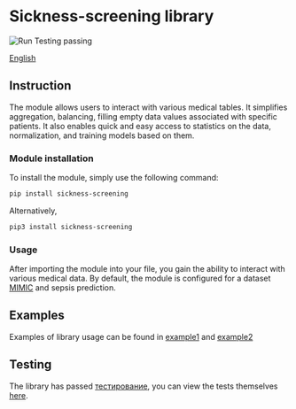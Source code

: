 # Sickness-screening library
<div>
  <a href="https://github.com/CTLab-ITMO/sickness-screening/actions" style="text-decoration:none;">
    <img src="https://img.shields.io/badge/Run%20Testing-passing-brightgreen" alt="Run Testing passing">
  </a>
</div>

[English](sepsis-predictions/README.md)

## Instruction

The module allows users to interact with various medical tables. 
It simplifies aggregation, balancing, filling empty data values associated with specific patients. 
It also enables quick and easy access to statistics on the data, normalization, and training models based on them.

### Module installation

To install the module, simply use the following command:

```bash
pip install sickness-screening
```
Alternatively,
```bash
pip3 install sickness-screening
```
### Usage
After importing the module into your file, you gain the ability to interact with various medical data.
By default, the module is configured for a dataset [MIMIC](https://mimic.mit.edu/gettingstarted/cloud/) and sepsis prediction.

## Examples
Examples of library usage can be found in [example1](./exampleSepsis.ipynb) and [example2](./exampleSepsis_transformer.ipynb)
## Testing
The library has passed [тестирование](https://github.com/CTLab-ITMO/sickness-screening/actions), you can view the tests themselves [here](sepsis-predictions/tests).

<!-- # Sickness-screening library

## Instruction

Predictions sepsis is a module based on pandas, torch, and scikit-learn that allows users to perform simple operations with the MIMIC dataset.
With this module, using just a few functions, you can train your model to predict whether some patients have certain diseases or not. 
By default, the module is designed to train and predict sepsis. 
The module also allows users to change different names of tables to aggregate data from.

### Installation

To install the module, use the following command:

```bash
pip install sickness-screening
```
or
```bash
pip3 install sickness-screening
```
### Usage

You can import functions from the module into your Python file to aggregate data from MIMIC, 
fill empty spots, compress data between patients, and train your model.

### Examples
#### MIMIC Setup
In the examples, we will show how to use the sickness-screening module to train a model to predict sepsis on the MIMIC dataset.
MIMIC contains many tables, but for the example, we will need the following tables:
1. **chartevents.csv** -- contains patient monitoring data, such as body temperature and blood pressure.
2. **labevents.csv** -- contains various patient test data, such as different blood test characteristics for patients.
3. **diagnoses.csv** -- contains information about the diagnoses received by the patient.
4. **d_icd_diagnoses.csv** -- decoding of diagnosis codes for each diagnosis.
5. **d_labitems.csv** -- decoding of test codes for each patient.
#### Aggregating patient diagnosis data:
First, we will collect data on patient diagnoses:
```python
import sickness_screening as ss

ss.get_diagnoses_data(patient_diagnoses_csv='diagnoses.csv', 
                 all_diagnoses_csv='d_icd_diagnoses.csv',
                 output_file_csv='gottenDiagnoses.csv')
```
Here, for each patient from **patient_diagnoses_csv**, we get the diagnosis codes, and then, using **all_diagnoses_csv**,
we get the output_file_csv file, which stores the decoding of each patient's diagnosis.
#### Obtaining data on whether a specific diagnosis is present in a patient
```python
import sickness_screening as ss
ss.get_diseas_info(diagnoses_csv='gottenDiagnoses.csv', title_column='long_title', diseas_str='sepsis',
                    diseas_column='has_sepsis', subject_id_column='subject_id', log_stats=True,
                    output_csv='sepsis_info.csv')
```
Here we use the table obtained from the previous example to get a table containing data on whether the patient's diagnosis contains the substring sepsis or not.
#### Aggregating data needed to determine SIRS (systemic inflammatory response syndrome)
Now we will collect some data needed to determine SIRS:
```python
import sickness_screening as ss

ss.get_analyzes_data(analyzes_csv='chartevents.csv', subject_id_col='subject_id', itemid_col='itemid',
                  charttime_col='charttime', value_col='value', valuenum_col='valuenum',
                  itemids=[220045, 220210, 223762, 223761, 225651], rest_columns=['Heart rate', 'Respiratory rate', 'Temperature Fahrenheit', 'Temperature Celsius',
                    'Direct Bilirubin'], output_csv='ssir.csv')

```
Here we use the **analyzes_csv** table, **itemids** (the codes of the tests we want to collect), and **rest_columns** (the columns we want to keep in the output table).
The function collects measurements for patients with **itemids** codes from analyzes_csv and writes them to **output_csv**, keeping only the columns present in **rest_columns**.
In this function, **subject_id_col** and **itemid_col** are responsible for the columns assigned to patient and test codes, respectively.
**charttime_col** is responsible for the time. **valuenum_col** is responsible for the column with test measurement units.
#### Combining diagnosis and SIRS data
Now we will combine the data from the previous two examples into one table:
```python
import sickness_screening as ss

ss.combine_data(first_data='gottenDiagnoses.csv', 
                              second_data='ssir.csv',
                              output_file='diagnoses_and_ssir.csv')
```
#### Collecting and combining blood test data with diagnosis and SIRS data
We will collect patient blood test data and combine them into one table:
```python
import sickness_screening as ss

ss.merge_and_get_data(merge_with='diagnoses_and_ssir.csv', 
                      blood_csv='labevents.csv',
                      get_data_from='chartevents.csv',
                      output_csv='merged_data.csv',
                      analyzes_names = {
                        51222: "Hemoglobin",
                        51279: "Red Blood Cell",
                        51240: "Large Platelets",
                        50861: "Alanine Aminotransferase (ALT)",
                        50878: "Aspartate Aminotransferase (AST)",
                        225651: "Direct Bilirubin",
                        50867: "Amylase",
                        51301: "White Blood Cells"})
```
This function searches for data on analyzes_names for patients from the blood_csv and **get_data_from** tables,
combines them with **merge_with**. Note that this function also combines disease data for each patient.
#### Balancing data within each patient
We will balance the data by the total number of rows for patients with and without sepsis.
```python 
import sickness_screening as ss
ss.balance_on_patients(balancing_csv='merged_data.csv', disease_col='has_sepsis', subject_id_col='subject_id',
                        output_csv='balance.csv',
                        output_filtered_csv='balance_filtered.csv',
                        filtering_on=200,
                        number_of_patient_selected=50000,
                        log_stats=True)
```
#### Compressing data for each patient (if there are gaps in the dataset, the gaps within each patient will be filled with the patient's own values)
Now we will fill the gaps with the available data for each patient without filling with statistical values or constants:
```python
import sickness_screening as ss

ss.compress(df_to_compress='balanced_data.csv', 
            subject_id_col='subject_id',
            output_csv='compressed_data.csv')
```
#### Select the best patients with data for final balancing
```python
import sickness_screening as ss

ss.choose(compressed_df_csv='compressed_data.csv', 
          output_file='final_balanced_data.csv')
```
#### Filling missing values with the most frequent value
```python
import sickness_screening as ss

ss.fill_values(balanced_csv='final_balanced_data.csv', 
               strategy='most_frequent', 
               output_csv='filled_data.csv')
```
#### Training the model on the dataset
```python
import sickness_screening as ss
from sklearn.ensemble import RandomForestClassifier
from sklearn.preprocessing import MinMaxScaler
model = ss.train_model(df_to_train_csv='filled_data.csv', 
                       categorical_col=['Large Platelets'], 
                       columns_to_train_on=['Amylase'], 
                       model=RandomForestClassifier(), 
                       single_cat_column='White Blood Cells', 
                       has_disease_col='has_sepsis', 
                       subject_id_col='subject_id', 
                       valueuom_col='valueuom', 
                       scaler=MinMaxScaler(), 
                       random_state=42, 
                       test_size=0.2)
```
In this function, we train a RandomForestClassifier from scikit-learn on a dataset with one categorical column, one numeric column,
and one categorical column that can be converted to numeric. MinMaxScaler from scikit-learn is used as the normalization method.
#### For example, you can insert models like CatBoostClassifier or SVC with different kernels.
CatBoostClassifier:
```python
class_weights = {0: 1, 1: 15}
clf = CatBoostClassifier(loss_function='MultiClassOneVsAll', class_weights=class_weights, iterations=50, learning_rate=0.1, depth=5)
clf.fit(X_train, y_train)
```
SVC using Gaussian kernel with radial basis function (RBF):
```python
class_weights = {0: 1, 1: 13}
param_dist = {
    'C': reciprocal(0.1, 100),
    'gamma': reciprocal(0.01, 10),
    'kernel': ['rbf']
}

svm_model = SVC(class_weight=class_weights, random_state=42)
random_search = RandomizedSearchCV(
    svm_model,
    param_distributions=param_dist,
    n_iter=10,
    cv=5,
    scoring=make_scorer(recall_score, pos_label=1),
    n_jobs=-1
)
```

## The Second Method (Transformers TabNet and DeepFM)
### Collecting features into a dataset
#### You can choose any features, but we will take 4 as in MEWS (Modified Early Warning Score) to predict sepsis in the first hours of a patient's hospital stay:
* Systolic blood pressure
* Heart rate
* Respiratory rate
* Temperature
```python
  item_ids_set = set(item_ids)

  with open(file_path) as f:
      headers = f.readline().replace('\n', '').split(',')
      i = 0
      for line in tqdm(f):
          values = line.replace('\n', '').split(',')
          subject_id = values[0]
          item_id = values[6]
          valuenum = values[8]
          if item_id in item_ids_set:
              if subject_id not in result:
                  result[subject_id] = {}
              result[subject_id][item_id] = valuenum
          i += 1
  
  table = pd.DataFrame.from_dict(result, orient='index')
  table['subject_id'] = table.index

item_ids = [str(x) for x in [225309, 220045, 220210, 223762]]
```

#### Adding the target
```python
target_subjects = drgcodes.loc[drgcodes['drg_code'].isin([870, 871, 872]), 'subject_id']
merged_data.loc[merged_data['subject_id'].isin(target_subjects), 'diagnosis'] = 1
```

#### Filling in gaps using the NoNa library. This algorithm fills in gaps using various machine learning methods, we use StandardScaler, Ridge and RandomForestClassifier
```python
nona(
    data=X,
    algreg=make_pipeline(StandardScaler(with_mean=False), Ridge(alpha=0.1)),
    algclass=RandomForestClassifier(max_depth=2, random_state=0)
)
```

#### Addressing class imbalance using SMOTE
```python
smote = SMOTE(random_state=random_state)
X_resampled, y_resampled = smote.fit_resample(X_train, y_train)
```

#### Training the TabNet model. TabNet is an extension of pyTorch. First, we use semi-supervised pretraining with TabNetPretrainer, then create and train a classification model using TabNetClassifier
```python
unsupervised_model = TabNetPretrainer(
    optimizer_fn=torch.optim.Adam,
    optimizer_params=dict(lr=pretraining_lr),
    mask_type=mask_type
)

unsupervised_model.fit(
    X_train=X_train.values,
    eval_set=[X_val.values],
    pretraining_ratio=pretraining_ratio,
)

clf = TabNetClassifier(
    optimizer_fn=torch.optim.Adam,
    optimizer_params=dict(lr=training_lr),
    scheduler_params=scheduler_params,
    scheduler_fn=torch.optim.lr_scheduler.StepLR,
    mask_type=mask_type
)

clf.fit(
    X_train=X_train.values, y_train=y_train.values,
    eval_set=[(X_val.values, y_val.values)],
    eval_metric=['auc'],
    max_epochs=max_epochs,
    patience=patience,
    from_unsupervised=unsupervised_model
)
```

#### Training the DeepFM model
```python
deepfm = DeepFM("ranking", data_info, embed_size=16, n_epochs=2,
                lr=1e-4, lr_decay=False, reg=None, batch_size=1,
                num_neg=1, use_bn=False, dropout_rate=None,
                hidden_units="128,64,32", tf_sess_config=None)

deepfm.fit(train_data, verbose=2, shuffle=True, eval_data=eval_data,
           metrics=["loss", "balanced_accuracy", "roc_auc", "pr_auc",
                    "precision", "recall", "map", "ndcg"])
```

#### Viewing the obtained metrics
```python
result = loaded_clf.predict(X_test.values)
accuracy = (result == y_test.values).mean()
precision = precision_score(y_test.values, result)
recall = recall_score(y_test.values, result)
f1 = f1_score(y_test.values, result)
```

#### Visualization of 2 PCA components was performed
![Image alt](./Визуализация_2_PCA_компоненты.png)
The distribution by components is presented below:

|                  |  Load on the first component  | Load on the second component  |
| ---------------- | :---: | :---: |
| Heart rate       |           -0.101450           |            0.991611           |
| Temperature      |            0.001178           |            0.013098           |
| Systolic BP      |            0.994771           |            0.100169           |
| Respiratory rate |            0.011673           |            0.080573           |
| MEWS             |           -0.000660           |            0.003313           |

No patterns were found.

#### A variational encoder was trained to build a separable 2D space
![Image alt](./Вариационный_кодировщик.png)
We can see that they overlap and are inseparable. -->
